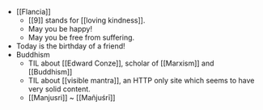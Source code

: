 - [[Flancia]]
  - [[9]] stands for [[loving kindness]].
  - May you be happy!
  - May you be free from suffering.
- Today is the birthday of a friend!
- Buddhism
  - TIL about [[Edward Conze]], scholar of [[Marxism]] and [[Buddhism]]
  - TIL about [[visible mantra]], an HTTP only site which seems to have very solid content.
  - [[Manjusri]] ~ [[Mañjuśrī]]
